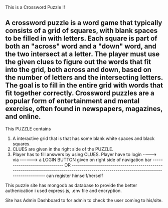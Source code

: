 This is a Crossword Puzzle !!

A crossword puzzle is a word game that typically consists of a grid of squares, with blank spaces to be filled in with letters. Each square is part of both an "across" word and a "down" word, and the two intersect at a letter. The player must use the given clues to figure out the words that fit into the grid, both across and down, based on the number of letters and the intersecting letters. The goal is to fill in the entire grid with words that fit together correctly. Crossword puzzles are a popular form of entertainment and mental exercise, often found in newspapers, magazines, and online.
-------------------------------------------------------------------------------------------------------------------------------------------------------------------------
This PUZZLE contains 
1) A interactive grid that is that has some blank white spaces and black squares.
2) CLUES are given in the right side of the PUZZLE.
3) Player has to fill answers by using CLUES.
Player have to login ----> via ------> a LOGIN BUTTON given on right side of navigation bar
------------------------------ OR ---------------------------------------------------------------------------------------------------------------------------------------
can register himself/herself

This puzzle site has mongodb as database to provide the better authenication i used express js, .env file and encryption.

Site has Admin Dashboard to for admin to check the user coming to his/site.


